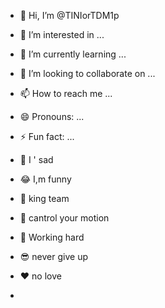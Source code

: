 - 👋 Hi, I’m @TINIorTDM1p
- 👀 I’m interested in ...
- 🌱 I’m currently learning ...
- 💞️ I’m looking to collaborate on ...
- 📫 How to reach me ...
- 😄 Pronouns: ...
- ⚡ Fun fact: ...
- 🥺 I ' sad
- 😂 I,m funny
- 👑 king team
- 🥵 cantrol your motion
- 🎦 Working hard
- 😎 never give up
- ❤️ no love

- 
<!---
TINIorTDM1p/TINIorTDM1p is a ✨ special ✨ repository because its `README.md` (this file) appears on your GitHub profile.
You can click the Preview link to take a look at your changes.
--->
